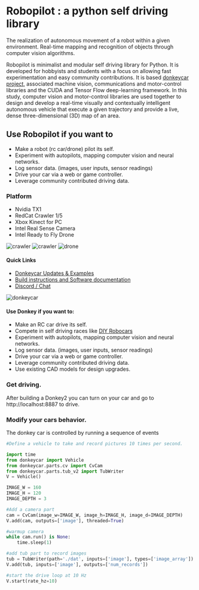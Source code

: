 


# Robopilot : a python self driving library

The realization of autonomous movement of a robot within a given environment. Real-time mapping and recognition of objects through computer vision algorithms.

Robopilot is minimalist and modular self driving library for Python. It is developed for hobbyists and students with a focus on allowing fast experimentation and easy
community contributions. It is based [donkeycar project](http://donkeycar.com), associated machine vision, communications and motor-control libraries and the CUDA and Tensor Flow deep-learning framework. In this study, computer vision and motor-control libraries are used together to design and develop a real-time visually and contextually intelligent autonomous vehicle that execute a given trajectory and provide a live, dense three-dimensional (3D) map of an area.

## Use Robopilot if you want to

* Make a robot (rc car/drone) pilot its self.
* Experiment with autopilots, mapping computer vision and neural networks.
* Log sensor data. (images, user inputs, sensor readings)
* Drive your car via a web or game controller.
* Leverage community contributed driving data.


### Platform

* Nvidia TX1
* RedCat Crawler 1/5
* Xbox Kinect for PC
* Intel Real Sense Camera
* Intel Ready to Fly Drone

![crawler](docs/nvidia-tx1.png)
![crawler](docs/crawler.jpg)
![drone](docs/drone-rtf.jpg)


#### Quick Links
* [Donkeycar Updates & Examples](http://donkeycar.com)
* [Build instructions and Software documentation](http://docs.donkeycar.com)
* [Discord / Chat](https://discord.gg/PN6kFeA)

![donkeycar](./docs/assets/build_hardware/donkey2.png)

#### Use Donkey if you want to:
* Make an RC car drive its self.
* Compete in self driving races like [DIY Robocars](http://diyrobocars.com)
* Experiment with autopilots, mapping computer vision and neural networks.
* Log sensor data. (images, user inputs, sensor readings)
* Drive your car via a web or game controller.
* Leverage community contributed driving data.
* Use existing CAD models for design upgrades.

### Get driving.
After building a Donkey2 you can turn on your car and go to http://localhost:8887 to drive.

### Modify your cars behavior.
The donkey car is controlled by running a sequence of events

```python
#Define a vehicle to take and record pictures 10 times per second.

import time
from donkeycar import Vehicle
from donkeycar.parts.cv import CvCam
from donkeycar.parts.tub_v2 import TubWriter
V = Vehicle()

IMAGE_W = 160
IMAGE_H = 120
IMAGE_DEPTH = 3

#Add a camera part
cam = CvCam(image_w=IMAGE_W, image_h=IMAGE_H, image_d=IMAGE_DEPTH)
V.add(cam, outputs=['image'], threaded=True)

#warmup camera
while cam.run() is None:
    time.sleep(1)

#add tub part to record images
tub = TubWriter(path='./dat', inputs=['image'], types=['image_array'])
V.add(tub, inputs=['image'], outputs=['num_records'])

#start the drive loop at 10 Hz
V.start(rate_hz=10)
```
